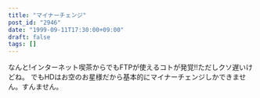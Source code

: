 ```yaml
---
title: "マイナーチェンジ"
post_id: "2946"
date: "1999-09-11T17:30:00+09:00"
draft: false
tags: []
---
```



なんと!インターネット喫茶からでもFTPが使えるコトが発覚!!ただしクソ遅いけどね。 でもHDはお空のお星様だから基本的にマイナーチェンジしかできません。すんません。
